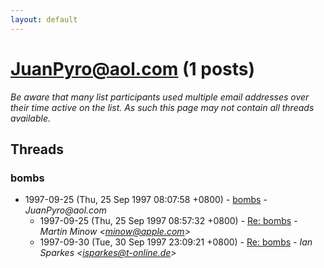 ```yaml
---
layout: default
---
```


# JuanPyro@aol.com (1 posts)

_Be aware that many list participants used multiple email addresses over their time active on the list. As such this page may not contain all threads available._

## Threads

### bombs
+ 1997-09-25 (Thu, 25 Sep 1997 08:07:58 +0800) - [bombs](/archive/1997/09/bb549cc108e3d9ed47bb93faa128ac5c442e008f66d714d9bdd6fb6942eb0468) - _JuanPyro@aol.com_
  + 1997-09-25 (Thu, 25 Sep 1997 08:57:32 +0800) - [Re: bombs](/archive/1997/09/9281a3e333897b2143bd8f173f26d59cefe13751aa4afa002d03568ae3da29c2) - _Martin Minow \<minow@apple.com\>_
  + 1997-09-30 (Tue, 30 Sep 1997 23:09:21 +0800) - [Re: bombs](/archive/1997/09/6a9b18bbbf0d8fb362d74aab9d01780ead79a575f86038863c4600c219962aca) - _Ian Sparkes \<isparkes@t-online.de\>_

